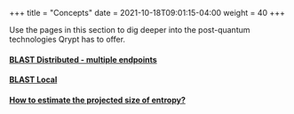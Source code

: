 +++
title = "Concepts"
date = 2021-10-18T09:01:15-04:00
weight = 40
+++

Use the pages in this section to dig deeper into the post-quantum technologies Qrypt has to offer.

#### [BLAST Distributed - multiple endpoints](blast-distributed-multiple-endpoints/)
#### [BLAST Local](blast-local/)
#### [How to estimate the projected size of entropy?](entropy-projection/)
